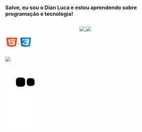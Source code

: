 ### Salve, eu sou o Dian Luca e estou aprendendo sobre programação e tecnologia!

##

<div align="center">
  <a href="https://github.com/DianLuca">
  <img height="160em" src="https://github-readme-stats.vercel.app/api?username=DianLuca&show_icons=true&theme=dark&include_all_commits=true&count_private=true"/>
  <img height="160em" src="https://github-readme-stats.vercel.app/api/top-langs/?username=DianLuca&layout=compact&langs_count=7&theme=dark"/>
</div>
<div style="display: inline_block"><br>
  <img align="center" alt="Rafa-HTML" height="30" width="40" src="https://raw.githubusercontent.com/devicons/devicon/master/icons/html5/html5-original.svg">
  <img align="center" alt="Rafa-CSS" height="30" width="40" src="https://raw.githubusercontent.com/devicons/devicon/master/icons/css3/css3-original.svg">
  <!--<img align="right" alt="pic" height="150" style="border-radius:50px;" src="">-->
</div>
  
##
  
<div> 
  
  <a href="https://instagram.com/dianluca1/" target="_blank"><img src="https://img.shields.io/badge/-Instagram-%23E4405F?style=for-the-badge&logo=instagram&logoColor=white" target="_blank"></a>
  
  ![Snake animation](https://github.com/DianLuca/DianLuca/blob/output/github-contribution-grid-snake.svg)

</div>
